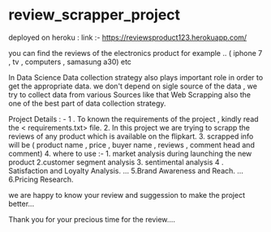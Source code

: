# review_scrapper_project

deployed on heroku :   link :- https://reviewsproduct123.herokuapp.com/

you can find the reviews of the electronics product for example .. ( iphone 7 , tv , computers , samasung a30) etc

 In Data Science Data collection strategy also plays important role in order to get the appropriate data.
 we don't depend on sigle source of the data , we try to collect data from various Sources 
 like that Web Scrapping also the one of the best part of data collection strategy.
 
 Project Details : - 
    1 . To known the requirements of the project , kindly read the < requirements.txt> file.
    2.  In this project we are trying to scrapp the reviews of any product which is available on the flipkart.
    3.  scrapped info will be  ( product name , price , buyer name , reviews , comment head and comment)
    4. where to use :- 
                    1. market analysis during launching the new product 
                    2.customer segment analysis
                    3. sentimental analysis 
                    4 . Satisfaction and Loyalty Analysis. ...
                    5.Brand Awareness and Reach. ...
                    6.Pricing Research.
                    
we are happy to know your review and suggession to make the  project better...

Thank you for your precious time for the review....
                    
                 
